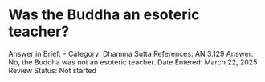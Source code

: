 # Was the Buddha an esoteric teacher?

Answer in Brief: -
 Category: Dhamma
Sutta References: AN 3.129
Answer: No, the Buddha was not an esoteric teacher.
Date Entered: March 22, 2025
Review Status: Not started